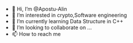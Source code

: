 - 👋 Hi, I’m @Apostu-Alin
- 👀 I’m interested in crypto,Software engineering
- 🌱 I’m currently learning Data Structure in C++
- 💞️ I’m looking to collaborate on ...
- 📫 How to reach me 

<!---
Apostu-Alin/Apostu-Alin is a ✨ special ✨ repository because its `README.md` (this file) appears on your GitHub profile.
You can click the Preview link to take a look at your changes.
--->
